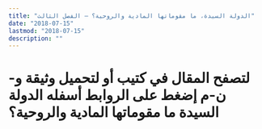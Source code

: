 ```yaml
---
title: "الدولة السيدة، ما مقوماتها المادية والروحية؟ – الفصل الثالث"
date: "2018-07-15"
lastmod: "2018-07-15"
description: ""
---
```

# **لتصفح المقال في كتيب أو لتحميل وثيقة و-ن-م إضغط على الروابط أسفله** **الدولة السيدة ما مقوماتها المادية والروحية؟**

###